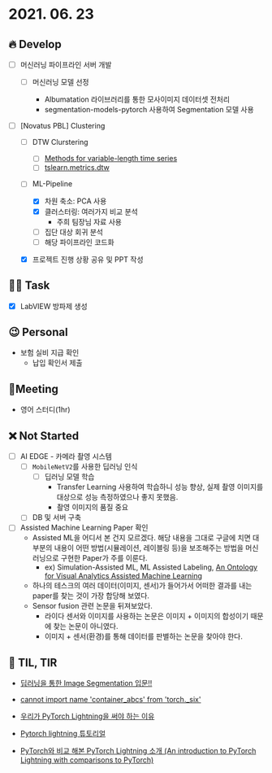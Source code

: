 # 2021. 06. 23

## 🔥 Develop

- [ ] 머신러닝 파이프라인 서버 개발

  - [ ] 머신러닝 모델 선정

    - Albumatation 라이브러리를 통한 모사이미지 데이터셋 전처리
    - segmentation-models-pytorch 사용하여 Segmentation 모델 사용

- [ ] [Novatus PBL] Clustering
  - [ ] DTW Clurstering
    - [ ] [Methods for variable-length time series](https://tslearn.readthedocs.io/en/stable/variablelength.html#clustering)
    - [ ] [tslearn.metrics.dtw](https://tslearn.readthedocs.io/en/stable/gen_modules/metrics/tslearn.metrics.dtw.html)
  - [ ] ML-Pipeline
    - [x] 차원 축소: PCA 사용
    - [x] 클러스터링: 여러가지 비교 분석
      * 주희 팀장님 자료 사용
    - [ ] 집단 대상 회귀 분석
    - [ ] 해당 파이프라인 코드화
  - [x] 프로젝트 진행 상황 공유 및 PPT 작성



##  🏳‍🌈 Task

- [x] LabVIEW 방파제 생성



## 😉 Personal

* 보험 실비 지급 확인
  * 납입 확인서 제출




## :dizzy: ​Meeting

* 영어 스터디(1hr)



## ❌ Not Started

- [ ] AI EDGE - 카메라 촬영 시스템
  - [ ] `MobileNetV2`를 사용한 딥러닝 인식
    - [ ] 딥러닝 모델 학습
      - Transfer Learning 사용하여 학습하니 성능 향상, 실제 촬영 이미지를 대상으로 성능 측정하였으나 좋지 못했음.
      - 촬영 이미지의 품질 중요
  - [ ] DB 및 서버 구축
- [ ] Assisted Machine Learning Paper 확인
  * Assisted ML을 어디서 본 건지 모르겠다. 해당 내용을 그대로 구글에 치면 대부분의 내용이 어떤 방법(시뮬레이션, 레이블링 등)을 보조해주는 방법을 머신러닝으로 구현한 Paper가 주를 이룬다.
    * ex) Simulation-Assisted ML, ML Assisted Labeling, [An Ontology for Visual Analytics Assisted Machine Learning](https://ora.ox.ac.uk/objects/uuid:5568f4b5-952f-48c5-89e3-9ab10043a931/download_file?safe_filename=TVCG2864838.pdf&file_format=application%2Fpdf&type_of_work=Journal+article)
  * 하나의 테스크의 여러 데이터(이미지, 센서)가 들어가서 어떠한 결과를 내는 paper를 찾는 것이 가장 합당해 보였다.
  * Sensor fusion 관련 논문을 뒤져보았다. 
    * 라이다 센서와 이미지를 사용하는 논문은 이미지 + 이미지의 합성이기 때문에 찾는 논문이 아니였다.
    * 이미지 + 센서(환경)를 통해 데이터를 판별하는 논문을 찾아야 한다.



## 📸 TIL, TIR

* [딥러닝을 통한 Image Segmentation 입문!!](https://devkor.tistory.com/entry/%EB%94%A5%EB%9F%AC%EB%8B%9D%EC%9D%84-%ED%86%B5%ED%95%9C-Image-Segmentation-%EC%9E%85%EB%AC%B8)

* [cannot import name 'container_abcs' from 'torch._six'](https://github.com/qubvel/segmentation_models.pytorch/issues/424) 

* [우리가 PyTorch Lightning을 써야 하는 이유](https://baeseongsu.github.io/posts/pytorch-lightning-introduction/)

* [Pytorch lightning 튜토리얼](https://www.secmem.org/blog/2021/01/07/pytorch-lightning-tutorial/)

* [PyTorch와 비교 해본 PyTorch Lightning 소개 (An introduction to PyTorch Lightning with comparisons to PyTorch)](https://i-am-eden.tistory.com/16)